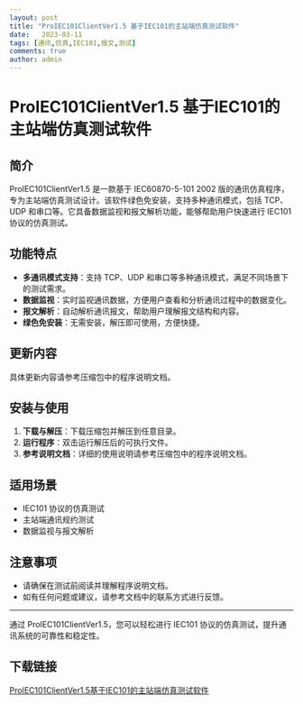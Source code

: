 ```yaml
---
layout: post
title: "ProIEC101ClientVer1.5 基于IEC101的主站端仿真测试软件"
date:   2023-03-11
tags: [通讯,仿真,IEC101,报文,测试]
comments: true
author: admin
---
```

# ProIEC101ClientVer1.5 基于IEC101的主站端仿真测试软件

## 简介
ProIEC101ClientVer1.5 是一款基于 IEC60870-5-101 2002 版的通讯仿真程序，专为主站端仿真测试设计。该软件绿色免安装，支持多种通讯模式，包括 TCP、UDP 和串口等。它具备数据监视和报文解析功能，能够帮助用户快速进行 IEC101 协议的仿真测试。

## 功能特点
- **多通讯模式支持**：支持 TCP、UDP 和串口等多种通讯模式，满足不同场景下的测试需求。
- **数据监视**：实时监视通讯数据，方便用户查看和分析通讯过程中的数据变化。
- **报文解析**：自动解析通讯报文，帮助用户理解报文结构和内容。
- **绿色免安装**：无需安装，解压即可使用，方便快捷。

## 更新内容
具体更新内容请参考压缩包中的程序说明文档。

## 安装与使用
1. **下载与解压**：下载压缩包并解压到任意目录。
2. **运行程序**：双击运行解压后的可执行文件。
3. **参考说明文档**：详细的使用说明请参考压缩包中的程序说明文档。

## 适用场景
- IEC101 协议的仿真测试
- 主站端通讯规约测试
- 数据监视与报文解析

## 注意事项
- 请确保在测试前阅读并理解程序说明文档。
- 如有任何问题或建议，请参考文档中的联系方式进行反馈。

---

通过 ProIEC101ClientVer1.5，您可以轻松进行 IEC101 协议的仿真测试，提升通讯系统的可靠性和稳定性。

## 下载链接

[ProIEC101ClientVer1.5基于IEC101的主站端仿真测试软件](https://pan.quark.cn/s/322371e3e982)